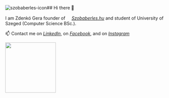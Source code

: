 ![szobaberles-icon](https://github.com/user-attachments/assets/67dec731-430b-4861-8b90-94aa2ccb7e8f)## Hi there 👋

I am Zdenkó Gera founder of <img src="https://github.com/user-attachments/assets/b8c64d63-f9ac-41cc-b058-2bbe94d982c3" style="width: 1rem;">*[Szobaberles.hu](https://www.szobaberles.hu/)* and student of University of Szeged (Computer Science BSc.).

📫 Contact me
on *[LinkedIn](https://www.linkedin.com/in/zdenk%C3%B3-gera-952543309/)*,
on *[Facebook](https://www.facebook.com/zdenko.gera)*,
and on *[Instagram](https://www.instagram.com/zdenko_gera/)*


<?xml version="1.0" encoding="UTF-8" standalone="no"?>
<!-- Created with Inkscape (http://www.inkscape.org/) -->

<img src="https://github.com/user-attachments/assets/ccdf19c2-067f-4810-97e7-e209ea2c5bda" style="width: 10rem;">

